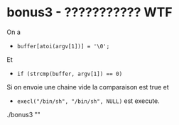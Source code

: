 # bonus3 - ??????????? WTF

On a 
- `buffer[atoi(argv[1])] = '\0';`
  
Et

- `if (strcmp(buffer, argv[1]) == 0)`

Si on envoie une chaine vide la comparaison est true et 
- `execl("/bin/sh", "/bin/sh", NULL)`
est execute.


./bonus3 ""
